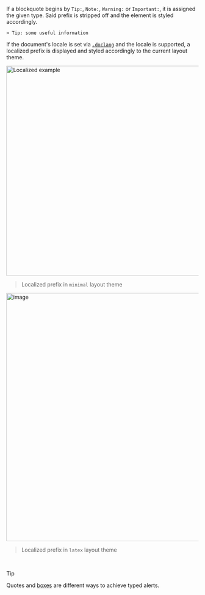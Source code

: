 If a blockquote begins by `Tip:`, `Note:`, `Warning:` or `Important:`, it is assigned the given type. Said prefix is stripped off and the element is styled accordingly.

```
> Tip: some useful information
```

If the document's locale is set via [`.doclang`](document-metadata) and the locale is supported, a localized prefix is displayed and styled accordingly to the current layout theme.

<img width="550" alt="Localized example" src="https://github.com/user-attachments/assets/6d7cab20-a7c6-4d58-b425-ef71d3015cbb">

> Localized prefix in `minimal` layout theme

<img width="650" alt="image" src="https://github.com/user-attachments/assets/3bf4af68-574d-4b06-bd4c-d6e4480d60f9">

> Localized prefix in `latex` layout theme

&nbsp;

> [!TIP]
> Quotes and [boxes](boxes) are different ways to achieve typed alerts.
